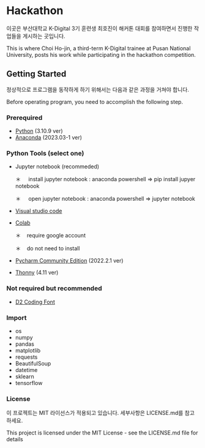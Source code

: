 # Hackathon
이곳은 부산대학교 K-Digital 3기 훈련생 최호진이 해커톤 대회를 참여하면서 진행한 작업들을 게시하는 곳입니다.

This is where Choi Ho-jin, a third-term K-Digital trainee at Pusan National University, posts his work while participating in the hackathon competition.

## Getting Started
정상적으로 프로그램을 동작하게 하기 위해서는 다음과 같은 과정을 거쳐야 합니다.

Before operating program, you need to accomplish the following step.

### Prerequired
+ [Python](https://www.python.org/downloads/release/python-3109/) (3.10.9 ver)
+ [Anaconda](https://www.anaconda.com/download) (2023.03-1 ver)

### Python Tools (select one)
+ Jupyter notebook (recommeded)
  
    ＊  &nbsp;  &nbsp;  install jupyter notebook : anaconda powershell => pip install jupyer notebook

    ＊  &nbsp;  &nbsp;  open jupyter notebook : anaconda powershell => jupyter notebook
       
+ [Visual studio code](https://code.visualstudio.com/download)
+ [Colab](https://colab.research.google.com/?utm_source=scs-index)

    ＊ &nbsp;&nbsp; require google account
  
    ＊ &nbsp;&nbsp; do not need to install

+ [Pycharm Community Edition](https://www.jetbrains.com/pycharm/download/?section=windows) (2022.2.1 ver)
+ [Thonny](https://thonny.org/) (4.11 ver)

### Not required but recommended
+ [D2 Coding Font](https://github.com/naver/d2codingfont)

### Import
+ os
+ numpy
+ pandas
+ matplotlib
+ requests
+ BeautifulSoup
+ datetime
+ sklearn
+ tensorflow

### License
이 프로젝트는 MIT 라이선스가 적용되고 있습니다. 세부사항은 LICENSE.md를 참고하세요.

This project is licensed under the MIT License - see the LICENSE.md file for details
